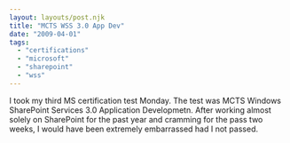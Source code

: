 ```yaml
---
layout: layouts/post.njk
title: "MCTS WSS 3.0 App Dev"
date: "2009-04-01"
tags: 
  - "certifications"
  - "microsoft"
  - "sharepoint"
  - "wss"
---
```


I took my third MS certification test Monday. The test was MCTS Windows SharePoint Services 3.0 Application Developmetn. After working almost solely on SharePoint for the past year and cramming for the pass two weeks, I would have been extremely embarrassed had I not passed.
